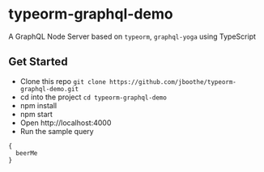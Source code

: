 # typeorm-graphql-demo
A GraphQL Node Server based on `typeorm`, `graphql-yoga` using TypeScript
## Get Started
- Clone this repo
`git clone https://github.com/jboothe/typeorm-graphql-demo.git`
- cd into the project
`cd typeorm-graphql-demo`
- npm install
- npm start
- Open http://localhost:4000
- Run the sample query
```
{
  beerMe
}
```
